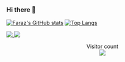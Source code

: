 ### Hi there 👋

[![Faraz's GitHub stats](https://github-readme-stats.vercel.app/api?username=farazatarodi&show_icons=true&bg_color=141414&title_color=0fc&icon_color=ff5454&text_color=fff)](https://farazatarodi.com)
[![Top Langs](https://github-readme-stats.vercel.app/api/top-langs/?username=farazatarodi&show_icons=true&bg_color=141414&title_color=0fc&icon_color=ff5454&text_color=fff&hide=makefile,cmake&layout=compact)](https://www.farazatarodi.com/#about)

<div>
<a href="https://farazatarodi.com">
  <img align="top" src="https://github-readme-stats.vercel.app/api?username=farazatarodi&show_icons=true&bg_color=141414&title_color=0fc&icon_color=ff5454&text_color=fff" />
</a>
<a href="https://www.farazatarodi.com/#about">
  <img align="top" src="https://github-readme-stats.vercel.app/api/top-langs/?username=farazatarodi&show_icons=true&bg_color=141414&title_color=0fc&icon_color=ff5454&text_color=fff&hide=makefile,cmake&layout=compact" />
</a>
  </div>
<p align="center"> 
  Visitor count<br>
  <img src="https://profile-counter.glitch.me/farazatarodi/count.svg" />
</p>
